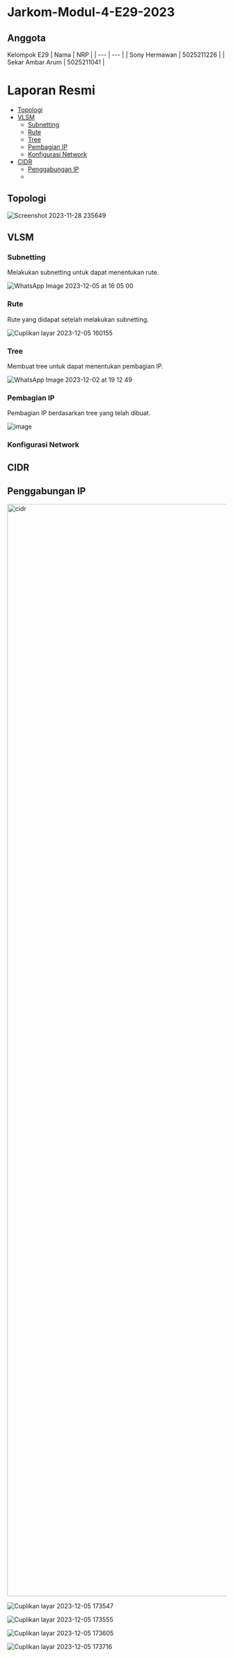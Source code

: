 # Jarkom-Modul-4-E29-2023
## Anggota
Kelompok E29
| Nama | NRP |
| --- | --- |
| Sony Hermawan | 5025211226 |
| Sekar Ambar Arum | 5025211041 |

# Laporan Resmi
* [Topologi](#Topologi)
* [VLSM](#VLSM)
  * [Subnetting](#Subnetting)
  * [Rute](#Rute)
  * [Tree](#Tree)
  * [Pembagian IP](#Pembagian-IP)
  * [Konfigurasi Network](#Konfigurasi-Network)    
* [CIDR](#CIDR)
  * [Penggabungan IP](#Penggabungan-IP)
  * 

## Topologi

![Screenshot 2023-11-28 235649](https://github.com/AdonisZK/Jarkom-Modul-4-E29-2023/assets/90591077/70cf4226-8b98-4198-a6a0-817ece9d6a74)

## VLSM
### Subnetting
Melakukan subnetting untuk dapat menentukan rute. 

![WhatsApp Image 2023-12-05 at 16 05 00](https://github.com/AdonisZK/Jarkom-Modul-4-E29-2023/assets/90591077/ee5fb45d-3b1e-49e2-b1fb-ecc73a314eca)

### Rute
Rute yang didapat setelah melakukan subnetting.

![Cuplikan layar 2023-12-05 160155](https://github.com/AdonisZK/Jarkom-Modul-4-E29-2023/assets/90591077/32bfb63a-c662-401f-abfc-638af0c12fd0)

### Tree
Membuat tree untuk dapat menentukan pembagian IP.

![WhatsApp Image 2023-12-02 at 19 12 49](https://github.com/AdonisZK/Jarkom-Modul-4-E29-2023/assets/90591077/f88799c3-f6ea-4626-bcf3-793a64773f3e)

### Pembagian IP
Pembagian IP berdasarkan tree yang telah dibuat.

![image](https://github.com/AdonisZK/Jarkom-Modul-4-E29-2023/assets/90591077/53437903-8db1-454f-a7f6-dd84c80bc33c)

### Konfigurasi Network

## CIDR
## Penggabungan IP

<img width="2500" alt="cidr" src="https://github.com/AdonisZK/Jarkom-Modul-4-E29-2023/assets/90591077/d925e28c-2da9-4e80-b7d9-dc53e48f696e">

![Cuplikan layar 2023-12-05 173547](https://github.com/AdonisZK/Jarkom-Modul-4-E29-2023/assets/90591077/d1a5abea-918d-42ae-aca4-5db48322e91a)

![Cuplikan layar 2023-12-05 173555](https://github.com/AdonisZK/Jarkom-Modul-4-E29-2023/assets/90591077/f8e1d89c-8efb-4f8b-b3c5-dd28d1bc98d5)

![Cuplikan layar 2023-12-05 173605](https://github.com/AdonisZK/Jarkom-Modul-4-E29-2023/assets/90591077/ff832ebf-b030-4b16-b958-b49a5fcb4703)

![Cuplikan layar 2023-12-05 173716](https://github.com/AdonisZK/Jarkom-Modul-4-E29-2023/assets/90591077/4c742f18-44f5-4f74-a248-13beee1656ad)

